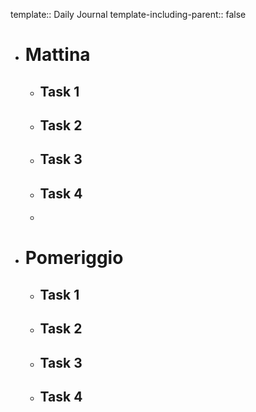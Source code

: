 template:: Daily Journal
template-including-parent:: false

- # Mattina
	- ## Task 1
	- ## Task 2
	- ## Task 3
	- ## Task 4
	-
- # Pomeriggio
	- ## Task 1
	- ## Task 2
	- ## Task 3
	- ## Task 4
